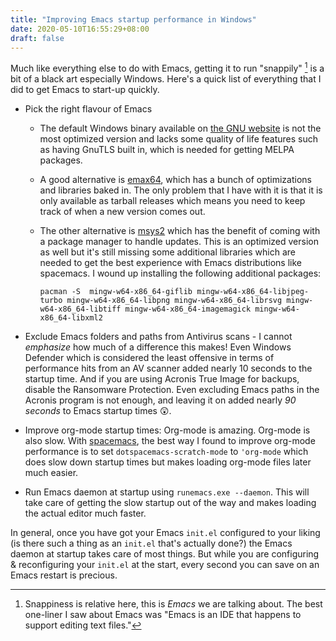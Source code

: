 ```yaml
---
title: "Improving Emacs startup performance in Windows"
date: 2020-05-10T16:55:29+08:00
draft: false
---
```


Much like everything else to do with Emacs, getting it to run "snappily" [^1] is a bit of a black art especially Windows. Here's a quick list of everything that I did to get Emacs to start-up quickly.

* Pick the right flavour of Emacs
    - The default Windows binary available on [the GNU website](https://www.gnu.org/software/emacs/download.html#windows) is not the most optimized version and lacks some quality of life features such as having GnuTLS built in, which is needed for getting MELPA packages.
    - A good alternative is [emax64](https://github.com/m-parashar/emax64), which has a bunch of optimizations and libraries baked in. The only problem that I have with it is that it is only available as tarball releases which means you need to keep track of when a new version comes out.
    - The other alternative is [msys2](https://www.msys2.org/) which has the benefit of coming with a package manager to handle updates. This is an optimized version as well but it's still missing some additional libraries which are needed to get the best experience with Emacs distributions like spacemacs. I wound up installing the following additional packages:

        ```pacman -S  mingw-w64-x86_64-giflib mingw-w64-x86_64-libjpeg-turbo mingw-w64-x86_64-libpng mingw-w64-x86_64-librsvg mingw-w64-x86_64-libtiff mingw-w64-x86_64-imagemagick mingw-w64-x86_64-libxml2```


* Exclude Emacs folders and paths from Antivirus scans - I cannot *emphasize* how much of a difference this makes! Even Windows Defender which is considered the least offensive in terms of performance hits from an AV scanner added nearly 10 seconds to the startup time. And if you are using Acronis True Image for backups, disable the Ransomware Protection. Even excluding Emacs paths in the Acronis program is not enough, and leaving it on added nearly _90 seconds_ to Emacs startup times 😲.

* Improve org-mode startup times: Org-mode is amazing. Org-mode is also slow. With [spacemacs](https://www.spacemacs.org/), the best way I found to improve org-mode performance is to set ```dotspacemacs-scratch-mode``` to ```'org-mode``` which does slow down startup times but makes loading org-mode files later much easier.

* Run Emacs daemon at startup using ```runemacs.exe --daemon```. This will take care of getting the slow startup out of the way and makes loading the actual editor much faster.

In general, once you have got your Emacs ```init.el``` configured to your liking (is there such a thing as an ```init.el``` that's actually done?) the Emacs daemon at startup takes care of most things. But while you are configuring & reconfiguring your ```init.el``` at the start, every second you can save on an Emacs restart is precious.

[^1]: Snappiness is relative here, this is _Emacs_ we are talking about. The best one-liner I saw about Emacs was "Emacs is an IDE that happens to support editing text files."
